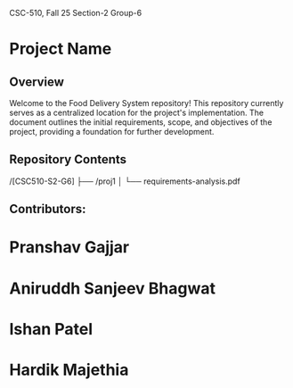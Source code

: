 CSC-510, Fall 25
Section-2
Group-6

# Project Name

## Overview
Welcome to the Food Delivery System repository! This repository currently serves as a centralized location for the project's implementation. The document outlines the initial requirements, scope, and objectives of the project, providing a foundation for further development.

## Repository Contents
/[CSC510-S2-G6]
  ├── /proj1
  │     └── requirements-analysis.pdf




## Contributors:
# Pranshav Gajjar
# Aniruddh Sanjeev Bhagwat
# Ishan Patel
# Hardik Majethia

